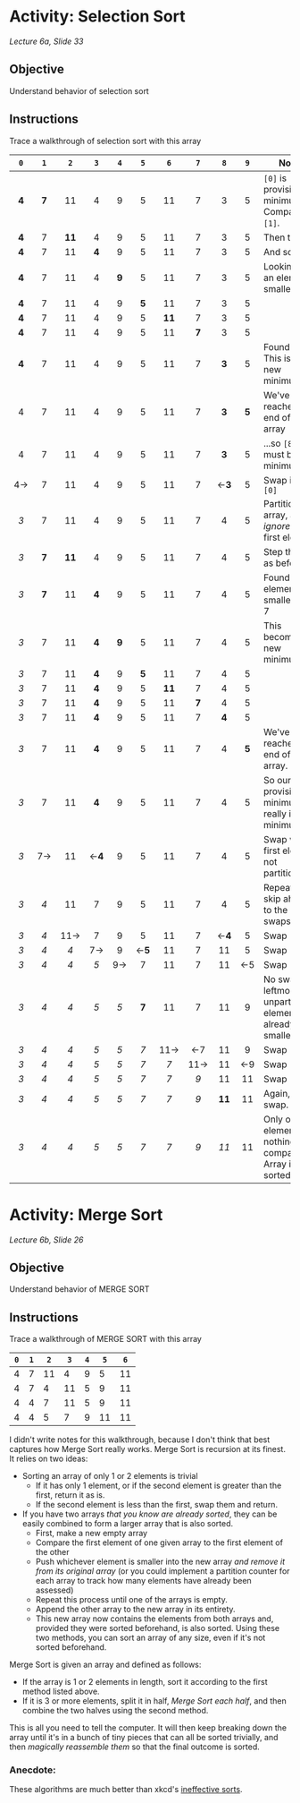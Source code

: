 # Activity: Selection Sort

*Lecture 6a, Slide 33*

## Objective

Understand behavior of selection sort

## Instructions

Trace a walkthrough of selection sort with this array

 | `0` | `1` | `2` | `3` | `4` | `5` | `6` | `7` | `8` | `9` | Notes |
 |:---:|:---:|:---:|:---:|:---:|:---:|:---:|:---:|:---:|:---:|---|
 |**4**|**7**| 11  |  4  |  9  |  5  | 11  |  7  |  3  |  5  |`[0]` is provisional minimum.  Compare to `[1]`.|
 |**4**|  7 |**11**|  4  |  9  |  5  | 11  |  7  |  3  |  5  | Then to `[2]` |
 |**4**|  7  | 11  |**4**|  9  |  5  | 11  |  7  |  3  |  5  | And so on... |
 |**4**|  7  | 11  |  4  |**9**|  5  | 11  |  7  |  3  |  5  | Looking for an element smaller... |
 |**4**|  7  | 11  |  4  |  9  |**5**| 11  |  7  |  3  |  5  | |
 |**4**|  7  | 11  |  4  |  9  |  5 |**11**|  7  |  3  |  5  | |
 |**4**|  7  | 11  |  4  |  9  |  5  | 11  |**7**|  3  |  5  | |
 |**4**|  7  | 11  |  4  |  9  |  5  | 11  |  7  |**3**|  5  | Found one! This is the new minimum |
 |  4  |  7  | 11  |  4  |  9  |  5  | 11  |  7  |**3**|**5**| We've reached the end of the array|
 |  4  |  7  | 11  |  4  |  9  |  5  | 11  |  7  |**3**|  5  | ...so `[8]` must be the minimum |
 |4&rarr;| 7 | 11  |  4  |  9  |  5  | 11  |  7  |&larr;**3**| 5 | Swap it with `[0]` |
 | *3* |  7  | 11  |  4  |  9  |  5  | 11  |  7  |  4  |  5  | Partition the array, and *ignore* the first element |
 | *3* |**7**|**11**| 4  |  9  |  5  | 11  |  7  |  4  |  5  |Step through as before... |
 | *3* |**7**| 11  |**4**|  9  |  5  | 11  |  7  |  4  |  5  |Found an element smaller than 7 |
 | *3* |  7  | 11  |**4**|**9**|  5  | 11  |  7  |  4  |  5  |This becomes our new minimum |
 | *3* |  7  | 11  |**4**|  9  |**5**| 11  |  7  |  4  |  5  | |
 | *3* |  7  | 11  |**4**|  9  |  5 |**11**|  7  |  4  |  5  | |
 | *3* |  7  | 11  |**4**|  9  |  5  | 11  |**7**|  4  |  5  | |
 | *3* |  7  | 11  |**4**|  9  |  5  | 11  |  7  |**4**|  5  | |
 | *3* |  7  | 11  |**4**|  9  |  5  | 11  |  7  |  4  |**5**|We've reached the end of the array.  |
 | *3* |  7  | 11  |**4**|  9  |  5  | 11  |  7  |  4  |  5  | So our provisional minimum really is the minimum. |
 | *3* |7&rarr;| 11  |&larr;**4**|9|5| 11  |  7  |  4  |  5  | Swap with first element not partitioned. |
 | *3* | *4* | 11  |  7  |  9  |  5  | 11  |  7  |  4  |  5  | Repeat. (I'll skip ahead to the swaps) |
 | *3* | *4* | 11&rarr;|  7  |  9  |  5  | 11  |  7  |&larr;**4**|  5  | Swap |
 | *3* | *4* | *4* | 7&rarr; |  9  |&larr;**5**| 11  |  7  | 11  |  5  | Swap |
 | *3* | *4* | *4* | *5* | 9&rarr; |  7  | 11  |  7  | 11  | &larr;5 |  Swap |
 | *3* | *4* | *4* | *5* | *5* |**7**| 11  |  7  | 11  | 9 | No swap, the leftmost unpartitioned element is already smallest. |
 | *3* | *4* | *4* | *5* | *5* | *7* | 11&rarr; |&larr;7 | 11  | 9 | Swap  |
 | *3* | *4* | *4* | *5* | *5* | *7* | *7* | 11&rarr; | 11  | &larr;9 | Swap |
 | *3* | *4* | *4* | *5* | *5* | *7* | *7* | *9* | 11  | 11 | Swap  |
 | *3* | *4* | *4* | *5* | *5* | *7* | *7* | *9* |**11**| 11 | Again, no swap. |
 | *3* | *4* | *4* | *5* | *5* | *7* | *7* | *9* | *11* | 11 | Only one element left, nothing to compare.  Array is sorted! |

# Activity: Merge Sort

*Lecture 6b, Slide 26*

## Objective

Understand behavior of MERGE SORT

## Instructions

Trace a walkthrough of MERGE SORT with this array

|`0`|`1`|`2`|`3`|`4`|`5`|`6`|
|---|---|---|---|---|---|---|
| 4 | 7 |11 | 4 | 9 | 5 |11 |
| 4 | 7 | 4 |11 | 5 | 9 |11 |
| 4 | 4 | 7 |11 | 5 | 9 |11 |
| 4 | 4 | 5 | 7 | 9 |11 |11 |

I didn't write notes for this walkthrough, because I don't think that best captures how Merge Sort really works.  Merge Sort is recursion at its finest.  It relies on two ideas:
* Sorting an array of only 1 or 2 elements is trivial
  * If it has only 1 element, or if the second element is greater than the first, return it as is.
  * If the second element is less than the first, swap them and return.
* If you have two arrays *that you know are already sorted*, they can be easily combined to form a larger array that is also sorted.
  * First, make a new empty array
  * Compare the first element of one given array to the first element of the other
  * Push whichever element is smaller into the new array *and remove it from its original array* (or you could implement a partition counter for each array to track how many elements have already been assessed)
  * Repeat this process until one of the arrays is empty.
  * Append the other array to the new array in its entirety.
  * This new array now contains the elements from both arrays and, provided they were sorted beforehand, is also sorted.
Using these two methods, you can sort an array of any size, even if it's not sorted beforehand.

Merge Sort is given an array and defined as follows:
* If the array is 1 or 2 elements in length, sort it according to the first method listed above.
* If it is 3 or more elements, split it in half, *Merge Sort each half*, and then combine the two halves using the second method.

This is all you need to tell the computer.  It will then keep breaking down the array until it's in a bunch of tiny pieces that can all be sorted trivially, and then *magically reassemble them* so that the final outcome is sorted.

### Anecdote:

These algorithms are much better than xkcd's [ineffective sorts](https://xkcd.com/1185/).